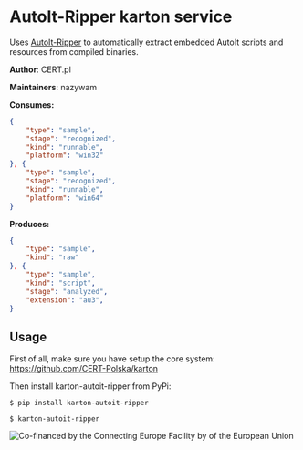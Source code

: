 # AutoIt-Ripper karton service

Uses [AutoIt-Ripper](https://github.com/nazywam/AutoIt-Ripper) to automatically extract embedded AutoIt scripts and resources from compiled binaries.

**Author**: CERT.pl

**Maintainers**: nazywam

**Consumes:**
```json
{
    "type": "sample",
    "stage": "recognized",
    "kind": "runnable",
    "platform": "win32"
}, {
    "type": "sample",
    "stage": "recognized",
    "kind": "runnable",
    "platform": "win64"
}
```

**Produces:**
```json
{
    "type": "sample",
    "kind": "raw"
}, {
    "type": "sample",
    "kind": "script",
    "stage": "analyzed",
    "extension": "au3",
}
```

## Usage

First of all, make sure you have setup the core system: https://github.com/CERT-Polska/karton

Then install karton-autoit-ripper from PyPi:

```shell
$ pip install karton-autoit-ripper

$ karton-autoit-ripper
```

![Co-financed by the Connecting Europe Facility by of the European Union](https://www.cert.pl/wp-content/uploads/2019/02/en_horizontal_cef_logo-1.png)
